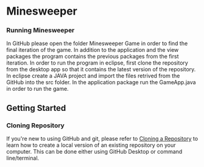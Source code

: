 # Minesweeper
### Running Minesweeper
In GitHub please open the folder Minesweeper Game in order to find the final iteration of the game. In addition to the application and the view packages the program contains the previous packages from the first iteration. In order to run the program in eclipse, first clone the repository from the desktop app so that it contains the latest version of the repository. In eclipse create a JAVA project and import the files retrived from the GitHub into the src folder. In the application package run the GameApp.java in order to run the game.   

## Getting Started
### Cloning Repository
If you're new to using GitHub and git, please refer to [Cloning a Repository](https://docs.github.com/en/github/creating-cloning-and-archiving-repositories/cloning-a-repository) to learn how to create a local version of an existing repository on your computer. This can be done either using GitHub Desktop or command line/terminal.
